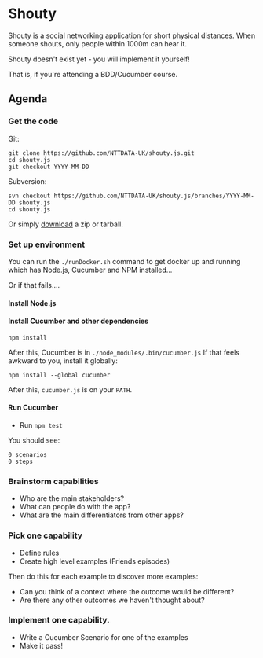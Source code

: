 # Shouty

Shouty is a social networking application for short physical distances.
When someone shouts, only people within 1000m can hear it.

Shouty doesn't exist yet - you will implement it yourself!

That is, if you're attending a BDD/Cucumber course.

## Agenda

### Get the code

Git:

    git clone https://github.com/NTTDATA-UK/shouty.js.git
    cd shouty.js
    git checkout YYYY-MM-DD

Subversion:

    svn checkout https://github.com/NTTDATA-UK/shouty.js/branches/YYYY-MM-DD shouty.js
    cd shouty.js

Or simply [download](https://github.com/NTTDATA-UK/shouty.js/releases) a zip or tarball.

### Set up environment

You can run the `./runDocker.sh` command to get docker up and running which has Node.js, Cucumber and NPM installed...

Or if that fails....

#### Install Node.js

#### Install Cucumber and other dependencies

```
npm install
```

After this, Cucumber is in `./node_modules/.bin/cucumber.js`
If that feels awkward to you, install it globally:

```
npm install --global cucumber
```

After this, `cucumber.js` is on your `PATH`.

#### Run Cucumber
* Run `npm test`

You should see:

    0 scenarios
    0 steps

### Brainstorm capabilities

* Who are the main stakeholders?
* What can people do with the app?
* What are the main differentiators from other apps?

### Pick one capability

* Define rules
* Create high level examples (Friends episodes)

Then do this for each example to discover more examples:

* Can you think of a context where the outcome would be different?
* Are there any other outcomes we haven't thought about?

### Implement one capability.

* Write a Cucumber Scenario for one of the examples
* Make it pass!
